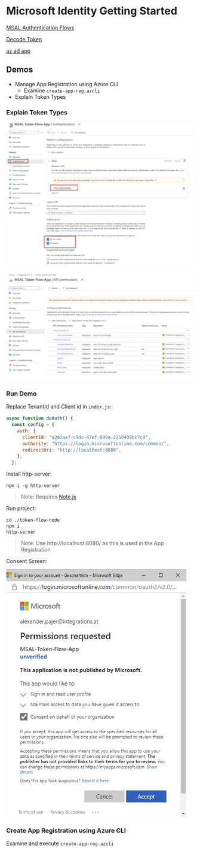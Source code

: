 # Microsoft Identity Getting Started

[MSAL Authentication Flows](https://docs.microsoft.com/en-us/azure/active-directory/develop/msal-authentication-flows)

[Decode Token](http://jwt.ms/)

[az ad app](https://docs.microsoft.com/en-us/cli/azure/ad/app?view=azure-cli-latest)

## Demos

- Manage App Registration using Azure CLI 
  - Examine `create-app-reg.azcli`
- Explain Token Types

### Explain Token Types

![appreg](_images/app-reg.jpg)

![appreg2](_images/app-reg2.jpg)

### Run Demo

Replace TenantId and Client id in `index.js`:

```javascript
async function doAuth() {
  const config = {
    auth: {
      clientId: "a2d2aa7-c9dc-47ef-899a-2258409bc7c4",
      authority: "https://login.microsoftonline.com/common/",
      redirectUri: "http://localhost:8080",
    },
  };
```

Install http-server:

```
npm i -g http-server
```

> Note: Requires [Note.js](https://nodejs.org/download/release/v10.23.0/)

Run project:

```
cd ./token-flow-node
npm i
http-server
```

> Note: Use http://localhost:8080/ as this is used in the App Registration

Consent Screen:

![consent](_images/consent.jpg)

### Create App Registration using Azure CLI

Examine and execute `create-app-reg.azcli`
